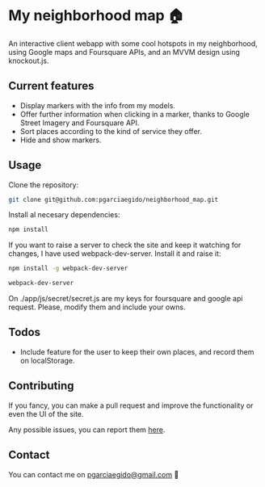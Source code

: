 # My neighborhood map :house:
An interactive client webapp with some cool hotspots in my neighborhood, using Google maps and Foursquare APIs, and an MVVM design using knockout.js.

## Current features
* Display markers with the info from my models.
* Offer further information when clicking in a marker, thanks to Google Street Imagery and Foursquare API.
* Sort places according to the kind of service they offer.
* Hide and show markers.

## Usage
Clone the repository:
```sh
git clone git@github.com:pgarciaegido/neighborhood_map.git
```
Install al necesary dependencies:
```sh
npm install
```
If you want to raise a server to check the site and keep it watching for changes, I have used webpack-dev-server. Install it and raise it:
```sh
npm install -g webpack-dev-server
```
```sh
webpack-dev-server
```

On ./app/js/secret/secret.js are my keys for foursquare and google api request. Please, modify them and include your owns.

## Todos
* Include feature for the user to keep their own places, and record them on localStorage.

## Contributing
If you fancy, you can make a pull request and improve the functionality or even the UI of the site.

Any possible issues, you can report them [here](https://github.com/pgarciaegido/neighborhood_map/issues).

## Contact
You can contact me on pgarciaegido@gmail.com :beer:
